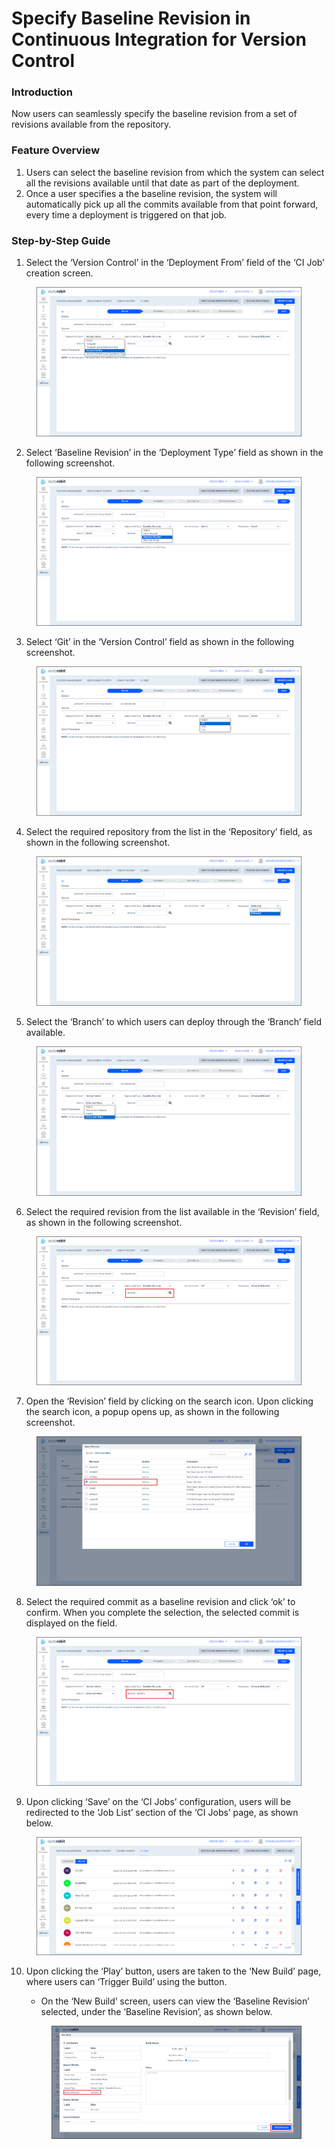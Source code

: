 # Specify Baseline Revision in Continuous Integration for Version Control

### Introduction

Now users can seamlessly specify the baseline revision from a set of revisions available from the repository.

### Feature Overview

1. Users can select the baseline revision from which the system can select all the revisions available until that date as part of the deployment.
2. Once a user specifies a the baseline revision, the system will automatically pick up all the commits available from that point forward, every time a deployment is triggered on that job.

### Step-by-Step Guide

1. Select the ‘Version Control’ in the ‘Deployment From’ field of the ‘CI Job’ creation screen.

<figure><img src="../../../../../../.gitbook/assets/image (31) (4).png" alt=""><figcaption></figcaption></figure>

2. Select ‘Baseline Revision’ in the ‘Deployment Type’ field as shown in the following screenshot.

<figure><img src="../../../../../../.gitbook/assets/image (32) (4).png" alt=""><figcaption></figcaption></figure>

3. Select ‘Git’ in the ‘Version Control’ field as shown in the following screenshot.

<figure><img src="../../../../../../.gitbook/assets/image (33) (4).png" alt=""><figcaption></figcaption></figure>

4. Select the required repository from the list in the ‘Repository’ field, as shown in the following screenshot.

<figure><img src="../../../../../../.gitbook/assets/image (34) (4).png" alt=""><figcaption></figcaption></figure>

5. Select the ‘Branch’ to which users can deploy through the ‘Branch’ field available.

<figure><img src="../../../../../../.gitbook/assets/image (35) (4).png" alt=""><figcaption></figcaption></figure>

6. Select the required revision from the list available in the ‘Revision’ field, as shown in the following screenshot.

<figure><img src="../../../../../../.gitbook/assets/image (36) (4).png" alt=""><figcaption></figcaption></figure>

7. Open the ‘Revision’ field by clicking on the search icon. Upon clicking the search icon, a popup opens up, as shown in the following screenshot.

<figure><img src="../../../../../../.gitbook/assets/image (37) (3).png" alt=""><figcaption></figcaption></figure>

8. Select the required commit as a baseline revision and click ‘ok’ to confirm. When you complete the selection, the selected commit is displayed on the field.

<figure><img src="../../../../../../.gitbook/assets/image (38) (3).png" alt=""><figcaption></figcaption></figure>

9. Upon clicking ‘Save’ on the ‘CI Jobs’ configuration, users will be redirected to the ‘Job List’ section of the ‘CI Jobs’ page, as shown below.

<figure><img src="../../../../../../.gitbook/assets/image (39) (3).png" alt=""><figcaption></figcaption></figure>

10. Upon clicking the ‘Play’ button, users are taken to the ‘New Build’ page, where users can ‘Trigger Build’ using the button.

    * On the ‘New Build’ screen, users can view the ‘Baseline Revision’ selected, under the ‘Baseline Revision’, as shown below.

    <figure><img src="../../../../../../.gitbook/assets/image (41) (3).png" alt=""><figcaption></figcaption></figure>
